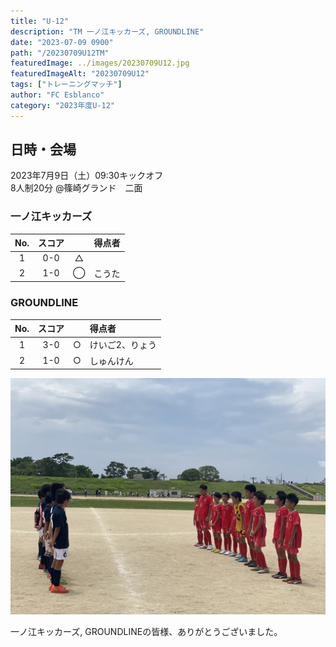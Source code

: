 ```yaml
---
title: "U-12"
description: "TM 一ノ江キッカーズ, GROUNDLINE"
date: "2023-07-09 0900"
path: "/20230709U12TM"
featuredImage: ../images/20230709U12.jpg
featuredImageAlt: "20230709U12"
tags: ["トレーニングマッチ"]
author: "FC Esblanco"
category: "2023年度U-12"
---
```


## 日時・会場

2023年7月9日（土）09:30キックオフ  
8人制20分
@篠崎グランド　二面


### 一ノ江キッカーズ

| No.| スコア |   | 得点者  |
|:--:|:------:|:-:|:--------|
| 1  | 0-0 | △ ||
| 2  | 1-0 | ◯ |こうた|

### GROUNDLINE

| No.| スコア |   | 得点者  |
|:--:|:------:|:-:|:--------|
| 1  | 3-0 | ○ |けいご2、りょう|
| 2  | 1-0 | ○ |しゅんけん|

![20230709U12](../images/20230709U12B.jpg "U12TM")

一ノ江キッカーズ, GROUNDLINEの皆様、ありがとうございました。